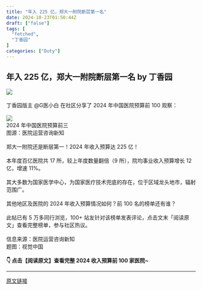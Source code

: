 ```yaml
---
title: "年入 225 亿，郑大一附院断层第一名"
date: 2024-10-23T01:50:44Z
draft: ["false"]
tags: [
  "fetched",
  "丁香园"
]
categories: ["Duty"]
---
```

年入 225 亿，郑大一附院断层第一名 by 丁香园
------
<div><section data-role="paragraph"><section><img data-cropselx1="0" data-cropselx2="546" data-cropsely1="0" data-cropsely2="137" data-imgfileid="506102227" data-ratio="0.2857142857142857" data-s="300,640" data-src="https://mmbiz.qpic.cn/mmbiz_gif/AFowxFSML26vD1wLicbVnrJSrwFMIMuWm9Ej6a25RRHbpQOT9RqeXuDLibzfxFMEbKS2lXxganhHD5fU5l5BPkQg/640?wx_fmt=gif&amp;from=appmsg&amp;tp=webp&amp;wxfrom=5&amp;wx_lazy=1" data-type="png" data-w="630" src="https://mmbiz.qpic.cn/mmbiz_gif/AFowxFSML26vD1wLicbVnrJSrwFMIMuWm9Ej6a25RRHbpQOT9RqeXuDLibzfxFMEbKS2lXxganhHD5fU5l5BPkQg/640?wx_fmt=gif&amp;from=appmsg&amp;tp=webp&amp;wxfrom=5&amp;wx_lazy=1"></section></section><section><br></section><section><span>丁香园版主 <span>@G医小白</span> 在社区分享了 2024 年中国医院预算前 100 观察：</span></section><section><span><br></span></section><section><img data-backh="84" data-backw="353" data-croporisrc="https://mmbiz.qpic.cn/mmbiz_jpg/AFowxFSML25HdQjQRLSESZd9mGZGxBrkLLYOoByLjusYOqkh3Oky2LtjQA4xLqhkDMgX3MsbcMaLr5ZmdibVWaQ/640?wx_fmt=jpeg&amp;from=appmsg" data-cropx1="11.530249110320286" data-cropx2="694.3772241992883" data-cropy1="8.96797153024911" data-cropy2="166.54804270462634" data-imgfileid="506102226" data-ratio="0.23133235724743778" data-src="https://mmbiz.qpic.cn/mmbiz_jpg/AFowxFSML25HdQjQRLSESZd9mGZGxBrkoySRZE4Cj8RIPSzsiaBofdkj9gJIOqHXk0ibJHa8kicGabw7guVMkeMOg/640?wx_fmt=other&amp;tp=webp&amp;wxfrom=5&amp;wx_lazy=1&amp;wx_co=1" data-type="jpeg" data-w="683" src="https://mmbiz.qpic.cn/mmbiz_jpg/AFowxFSML25HdQjQRLSESZd9mGZGxBrkoySRZE4Cj8RIPSzsiaBofdkj9gJIOqHXk0ibJHa8kicGabw7guVMkeMOg/640?wx_fmt=other&amp;tp=webp&amp;wxfrom=5&amp;wx_lazy=1&amp;wx_co=1"></section><section><span>2024 年中国医院预算前三</span></section><section><span>图源：医院运营咨询新知</span></section><section><br></section><section><span>郑大一附院还是断层第一！2024 年收入预算达 225 亿！</span></section><section><br></section><section><span>本年度百亿医院共 17 所，较上年度数量翻倍（9 所），院均事业收入预算增长 12 亿，增速 11%。</span></section><section><br></section><section><span>其大多数为国家医学中心，为国家医疗技术兜底的存在，位于区域龙头地市，辐射范围广。</span></section><section><br></section><section><span>其他地区及医院的 2024 年收入预算情况如何？前 100 名的榜单还有谁？</span></section><section><span><br></span></section><section><span>此帖已有 5 万多同行浏览，100+ 站友针对该榜单发表评论，点击文末<span>「阅读原文」</span>查看完整榜单，参与社区热议。</span></section><section><br></section><section><span>信息来源：<span>医院运营咨询新知<br></span></span></section><section><span>题图：视觉中国</span></section><section><span><br></span></section><section><span><strong><span>👇 点击【阅读原文】查看完整 2024 收入预算前 100 家医院~</span></strong></span></section><p><mp-style-type data-value="10000"></mp-style-type></p></div>  
<hr>
<a href="https://mp.weixin.qq.com/s/P83YZUYyDvWWvWaqSU4z4Q",target="_blank" rel="noopener noreferrer">原文链接</a>
